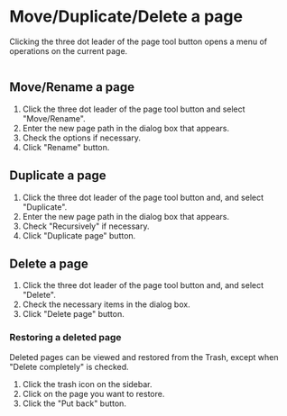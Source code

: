 # Move/Duplicate/Delete a page

Clicking the three dot leader of the page tool button opens a menu of operations on the current page.

<img :src="$withBase('/assets/images/page_operation.png')" alt="">

## Move/Rename a page

1. Click the three dot leader of the page tool button and select "Move/Rename".
2. Enter the new page path in the dialog box that appears.
3. Check the options if necessary.
4. Click "Rename" button.

## Duplicate a page

1. Click the three dot leader of the page tool button and, and select "Duplicate".
2. Enter the new page path in the dialog box that appears.
3. Check "Recursively" if necessary.
4. Click "Duplicate page" button.


## Delete a page

1. Click the three dot leader of the page tool button and, and select "Delete".
2. Check the necessary items in the dialog box.
3. Click "Delete page" button.

### Restoring a deleted page

Deleted pages can be viewed and restored from the Trash, except when "Delete completely" is checked.

1. Click the trash icon on the sidebar.
2. Click on the page you want to restore.
3. Click the "Put back" button.

  <img :src="$withBase('/assets/images/trash.png')" alt="">
  <img :src="$withBase('/assets/images/put_back_page.png')" alt="">

